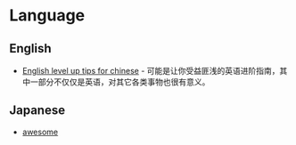 # Language

## English

- [English level up tips for chinese](https://github.com/byoungd/English-level-up-tips-for-Chinese) - 可能是让你受益匪浅的英语进阶指南，其中一部分不仅仅是英语，对其它各类事物也很有意义。

## Japanese

- [awesome](https://github.com/yudataguy/Awesome-Japanese)
